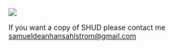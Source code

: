 ![](http://i.imgur.com/dGJesJY.png)

If you want a copy of SHUD please contact me samueldeanhansahlstrom@gmail.com